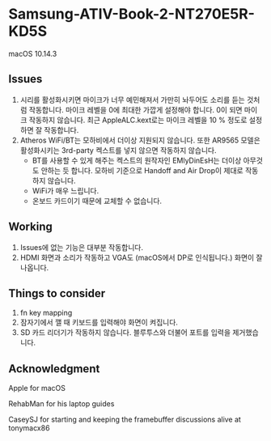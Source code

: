 # Samsung-ATIV-Book-2-NT270E5R-KD5S
macOS 10.14.3
## Issues
1. 시리를 활성화시키면 마이크가 너무 예민해져서 가만히 놔두어도 소리를 듣는 것처럼 작동합니다. 마이크 레벨을 0에 최대한 가깝게 설정해야 합니다. 0이 되면 마이크 작동하지 않습니다. 최근 AppleALC.kext로는 마이크 레벨을 10 % 정도로 설정하면 잘 작동합니다.
2. Atheros WiFi/BT는 모하비에서 더이상 지원되지 않습니다. 또한 AR9565 모델은 활성화시키는 3rd-party 켁스트를 넣지 않으면 작동하지 않습니다.
    - BT를 사용할 수 있게 해주는 켁스트의 원작자인 EMlyDinEsH는 더이상 아무것도 안하는 듯 합니다. 모하비 기준으로 Handoff and Air Drop이 제대로 작동하지 않습니다.
    - WiFi가 매우 느립니다.
    - 온보드 카드이기 때문에 교체할 수 없습니다.
## Working
1. Issues에 없는 기능은 대부분 작동합니다.
2. HDMI 화면과 소리가 작동하고 VGA도 (macOS에서 DP로 인식됩니다.) 화면이 잘 나옵니다.
## Things to consider
1. fn key mapping
2. 잠자기에서 깰 때 키보드를 입력해야 화면이 켜집니다.
3. SD 카드 리더기가 작동하지 않습니다. 블루투스와 더불어 포트를 입력을 제거했습니다.
## Acknowledgment
Apple for macOS

RehabMan for his laptop guides

CaseySJ for starting and keeping the framebuffer discussions alive at tonymacx86
